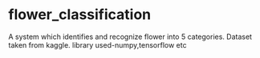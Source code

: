 # flower_classification
A system which identifies and recognize flower into 5 categories.   Dataset taken from kaggle.  library used-numpy,tensorflow etc
